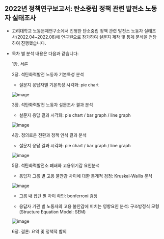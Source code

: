 ## 2022년 정책연구보고서: 탄소중립 정책 관련 발전소 노동자 실태조사
- 고려대학교 노동문제연구소에서 진행한 탄소중립 정책 관련 발전소 노동자 실태조사(2022.04~2022.08)에 연구원으로 참가하여 설문지 제작 및 통계 분석을 전담하여 진행했습니다.
- 목차 별 분석 내용은 다음과 같습니다:
  
  1장. 서론
  
  2장. 석탄화력발전 노동자 기본특성 분석
  
  - 설문지 응답자별 기본특성 시각화: pie chart
  
  ![image](https://user-images.githubusercontent.com/79184083/227788163-45d718b2-33b0-4688-a4c0-abed2b0587e0.png)

  
  3장. 석탄화력발전 노동자 설문조사 결과 분석
  
  - 설문지 응답 결과 시각화: pie chart / bar graph / line graph 
  
  ![image](https://user-images.githubusercontent.com/79184083/227788256-afe41bbf-6418-48b9-98e1-0894574e4a82.png)


  
  4장. 정의로운 전환과 정책 인식 결과 분석
  
  - 설문지 응답 결과 시각화: pie chart / bar graph / line graph 
  
  ![image](https://user-images.githubusercontent.com/79184083/227788269-5e241fa5-f203-4b2a-8e70-a2c091e2c932.png)

  
  5장. 석탄화력발전소 폐쇄와 고용위기감 요인분석
  
  - 응답자 그룹 별 고용 불안감 차이에 대한 통계적 검정: Kruskal-Wallis 분석
  
  ![image](https://user-images.githubusercontent.com/79184083/227788132-80917965-25d5-481d-8e30-43a983e1e0ed.png)

  
  - 그룹 내 집단 별 차이 확인: bonferroni 검정
  
  - 응답자 기관 별 노동자의 고용 불안감에 미치는 영향요인 분석: 구조방정식 모형(Structure Equation Model: SEM)
  
  ![image](https://user-images.githubusercontent.com/79184083/227788107-8ad87e40-a68e-4698-b6f5-a5c3230408f4.png)

  
  6장. 결론: 요약 및 정책적 함의

